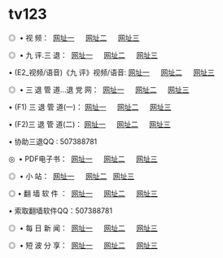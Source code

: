 # tv123
<p>◎   • 视 频： 
<a href="http://d3a.spacetechnology.net/tv/" target="_blank">网址一</a> 　 
<a href="http://gob.spacetechnology.net/tv/" target="_blank">网址二</a> 　 
<a href="http://c1b.spacetechnology.net/" target="_blank">网址三</a></p>
<p>◎   • 九 评.三 退：  
<a href="http://d3a.spacetechnology.net/t/" target="_blank">网址一</a> 　 
<a href="http://gob.spacetechnology.net/v/" target="_blank">网址二</a> 　 
<a href="http://c1b.spacetechnology.net/tt/" target="_blank">网址三</a> 　</p>
<p>  • (E2_视频/语音)《九 评》视频/语音: 
<a href="http://d3a.spacetechnology.net/v/" target="_blank">网址一</a> 　 
<a href="http://gob.spacetechnology.net/v/" target="_blank">网址二</a> 　 
<a href="http://c1b.spacetechnology.net/v/" target="_blank">网址三</a></p>
<p>◎   • 三 退 管 道...退 党 网：  
<a href="http://d3a.spacetechnology.net/go/8/" target="_blank">网址一</a> 　 
<a href="http://gob.spacetechnology.net/go/8/" target="_blank">网址二</a> 　 
<a href="http://c1b.spacetechnology.net/go/8/" target="_blank">网址三</a></p>
<p>  • (F1) 三 退 管 道(一)： 
<a href="http://d3a.spacetechnology.net/d/" target="_blank">网址一</a> 　 
<a href="http://gob.spacetechnology.net/d/" target="_blank">网址二</a> 　 
<a href="http://c1b.spacetechnology.net/d/" target="_blank">网址三</a></p>
<p>  • (F2)三 退 管 道(二)： 
<a href="http://d3a.spacetechnology.net/dd/" target="_blank">网址一</a> 　 
<a href="http://gob.spacetechnology.net/dd/" target="_blank">网址二</a> 　 
<a href="http://c1b.spacetechnology.net/dd/" target="_blank">网址三</a></p>
<p>  • 协助三退QQ : 507388781</p>
<p>◎   • PDF电子书：  
<a href="http://d3a.spacetechnology.net/p/" target="_blank">网址一</a> 　 
<a href="http://gob.spacetechnology.net/p/" target="_blank">网址二</a> 　 
<a href="http://c1b.spacetechnology.net/p/" target="_blank">网址三</a></p>
<p>◎ </span>  •  小 站：  
<a href="http://d3a.spacetechnology.net/" target="_blank">网址一</a> 　 
<a href="http://gob.spacetechnology.net/" target="_blank">网址二</a>   
<a href="http://c1b.spacetechnology.net/" target="_blank">网址三</a></p>
<p>◎  • 翻 墙 软 件 ：  
<a href="http://d3a.spacetechnology.net/f/" target="_blank">网址一</a> 　 
<a href="http://gob.spacetechnology.net/ff/" target="_blank">网址二</a> 　 
<a href="http://c1b.spacetechnology.net/f/" target="_blank">网址三</a></p>
<p>  • 索取翻墙软件QQ：507388781</p>
<p>◎ </span>  • 每 日 新 闻：  
<a href="http://d3a.spacetechnology.net/day/" target="_blank">网址一</a> 　 
<a href="http://gob.spacetechnology.net/day/" target="_blank">网址二</a> 　 
<a href="http://c1b.spacetechnology.net/day/" target="_blank">网址三</a></p>
<p>◎ </span>  • 短 波 分 享：  
<a href="http://d3a.spacetechnology.net/h/" target="_blank">网址一</a> 　 
<a href="http://gob.spacetechnology.net/h/" target="_blank">网址二</a> 　 
<a href="http://c1b.spacetechnology.net/h/" target="_blank">网址三</a></p>
